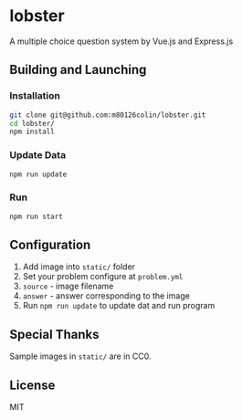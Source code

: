 # lobster

A multiple choice question system by Vue.js and Express.js

## Building and Launching

### Installation

``` bash
git clone git@github.com:m80126colin/lobster.git
cd lobster/
npm install
```

### Update Data

``` bash
npm run update
```

### Run

``` bash
npm run start
```

## Configuration

1. Add image into `static/` folder
2. Set your problem configure at `problem.yml`
  1. `source` - image filename
  2. `answer` - answer corresponding to the image
3. Run `npm run update` to update dat and run program

## Special Thanks

Sample images in `static/` are in CC0.

## License

MIT